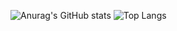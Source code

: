 <div>
  
  ![Anurag's GitHub stats](https://github-readme-stats.vercel.app/api?username=Cassio295&theme=gruvbox&show_icons=true)
  ![Top Langs](https://github-readme-stats.vercel.app/api/top-langs/?username=Cassio295&layout=compact)
</div>
